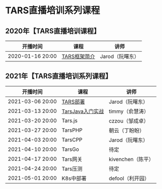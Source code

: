 # TARS直播培训系列课程


## 2020年【TARS直播培训课程】

| 开播时间         | 课程      | 讲师              |
| ---------------- | --------- | ----------------- |
| 2020-01-16 20:00 | [TARS框架简介](https://www.bilibili.com/video/BV1MJ411E7Gb)  | Jarod（阮曙东）   |


## 2021年【TARS直播培训系列课程】

| 开播时间         | 课程      | 讲师              |
| ---------------- | --------- | ----------------- |
| 2021-03-06 20:00 | [TARS部署](https://www.bilibili.com/video/BV1Wz4y1178G)  | Jarod（阮曙东）   |
| 2021-03-13 20:00 | [TarsJava入门实战](https://www.bilibili.com/video/BV145411K7eb)  | timmy（俞慧涛）   |
| 2021-03-20 20:00 | Tars.js   | czzou（邹成卓）                  |
| 2021-03-27 20:00 | TarsPHP   | 朝云（丁盼盼）    |
| 2021-04-03 20:00 | TarsCPP   | Jarod（阮曙东）   |
| 2021-04-10 20:00 | TarsGo    | 待定              |
| 2021-04-17 20:00 | Tars网关  | kivenchen（陈平） |
| 2021-04-24 20:00 | Tars压测  | 待定              |
| 2021-05-01 20:00 | K8s中部署 | defool（利开园）  |
